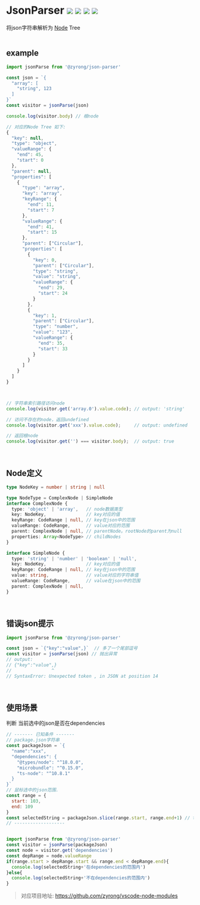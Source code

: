 # JsonParser  ![](https://badgen.net/npm/v/@zyrong/json-parser)  ![](https://badgen.net/badge/types/included/blue) ![](https://badgen.net/npm/dt/@zyrong/json-parser) ![](https://badgen.net/badge/language/typescript/blue)
将json字符串解析为 [Node](https://github.com/zyrong/json-parser#node%E5%AE%9A%E4%B9%89) Tree  
<br/>

## example
```js
import jsonParse from '@zyrong/json-parser'

const json = `{
  "array": [
    "string", 123
  ]
}`
const visitor = jsonParse(json)

console.log(visitor.body) // 根node

// 对应的Node Tree 如下:
{
  "key": null,
  "type": "object",
  "valueRange": {
    "end": 45,
    "start": 0
  },
  "parent": null,
  "properties": [
    {
      "type": "array",
      "key": "array",
      "keyRange": {
        "end": 11,
        "start": 7
      },
      "valueRange": {
        "end": 41,
        "start": 15
      },
      "parent": ["Circular"],
      "properties": [
        {
          "key": 0,
          "parent": ["Circular"],
          "type": "string",
          "value": "string",
          "valueRange": {
            "end": 29,
            "start": 24
          }
        },
        {
          "key": 1,
          "parent": ["Circular"],
          "type": "number",
          "value": "123",
          "valueRange": {
            "end": 35,
            "start": 33
          }
        }
      ]
    }
  ]
}



// 字符串索引路径访问node
console.log(visitor.get('array.0').value.code); // output: 'string'

// 访问不存在的node，返回undefined
console.log(visitor.get('xxx').value.code);     // output: undefined

// 返回根node
console.log(visitor.get('') === visitor.body);  // output: true
```  
<br/>

## Node定义
```ts
type NodeKey = number | string | null

type NodeType = ComplexNode | SimpleNode
interface ComplexNode {
  type: 'object' | 'array',   // node数据类型
  key: NodeKey,               // key对应的值
  keyRange: CodeRange | null, // key在json中的范围
  valueRange: CodeRange,      // value对应的范围
  parent: ComplexNode | null, // parentNode。rootNode的parent为null
  properties: Array<NodeType> // childNodes
}

interface SimpleNode {
  type: 'string' | 'number' | 'boolean' | 'null',
  key: NodeKey,               // key对应的值
  keyRange: CodeRange | null, // key在json中的范围
  value: string,              // value对应的字符串值
  valueRange: CodeRange,      // value在json中的范围
  parent: ComplexNode | null,
}


```  
<br/>

## 错误json提示
```js
import jsonParse from '@zyrong/json-parser'

const json = `{"key":"value",}`  // 多了一个尾部逗号
const visitor = jsonParse(json) // 抛出异常
// output:
// {"key":"value",}
//               ^
// SyntaxError: Unexpected token , in JSON at position 14
```  
<br/>


## 使用场景
判断 当前选中的json是否在dependencies
```js
// ------- 已知条件 -------
// package.json字符串
const packageJson = `{
  "name":"xxx",
  "dependencies": {
    "@types/node": "^18.0.0",
    "microbundle": "^0.15.0",
    "ts-node": "^10.8.1"
  }
}`
// 鼠标选中的json范围.
const range = {
  start: 103,
  end: 109
}
const selectedString = packageJson.slice(range.start, range.end+1) // ts-node
// -------------------


import jsonParse from '@zyrong/json-parser'
const visitor = jsonParse(packageJson)
const node = visitor.get('dependencies')
const depRange = node.valueRange
if(range.start > depRange.start && range.end < depRange.end){
  console.log(selectedString+'在dependencies的范围内')
}else{
  console.log(selectedString+'不在dependencies的范围内')
}
```
> 对应项目地址: https://github.com/zyrong/vscode-node-modules
